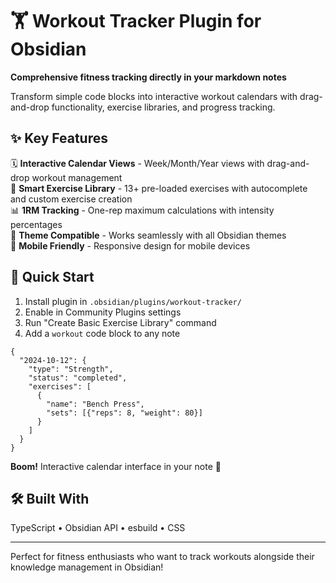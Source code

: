# 🏋️ Workout Tracker Plugin for Obsidian

**Comprehensive fitness tracking directly in your markdown notes**

Transform simple code blocks into interactive workout calendars with drag-and-drop functionality, exercise libraries, and progress tracking.

## ✨ Key Features

🗓️ **Interactive Calendar Views** - Week/Month/Year views with drag-and-drop workout management  
💪 **Smart Exercise Library** - 13+ pre-loaded exercises with autocomplete and custom exercise creation  
📊 **1RM Tracking** - One-rep maximum calculations with intensity percentages  
🎨 **Theme Compatible** - Works seamlessly with all Obsidian themes  
📱 **Mobile Friendly** - Responsive design for mobile devices  

## 🚀 Quick Start

1. Install plugin in `.obsidian/plugins/workout-tracker/`
2. Enable in Community Plugins settings
3. Run "Create Basic Exercise Library" command
4. Add a `workout` code block to any note

```workout
{
  "2024-10-12": {
    "type": "Strength",
    "status": "completed",
    "exercises": [
      {
        "name": "Bench Press", 
        "sets": [{"reps": 8, "weight": 80}]
      }
    ]
  }
}
```

**Boom!** Interactive calendar interface in your note 🎯

## 🛠️ Built With

TypeScript • Obsidian API • esbuild • CSS

---

Perfect for fitness enthusiasts who want to track workouts alongside their knowledge management in Obsidian!